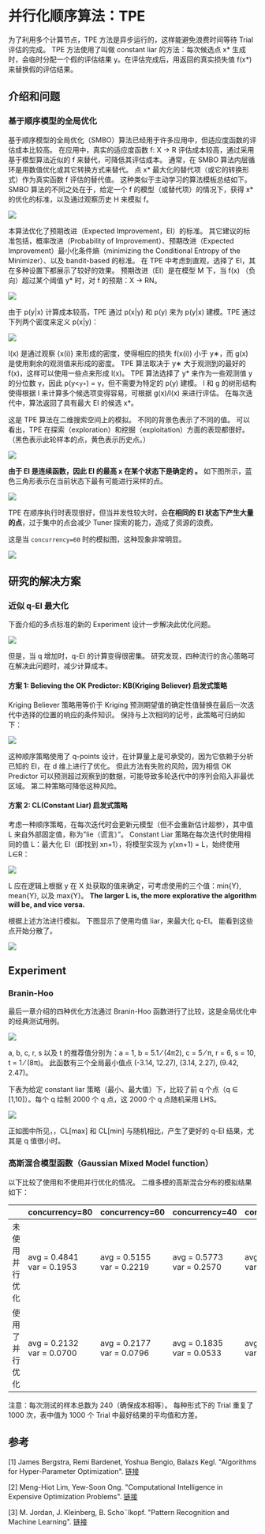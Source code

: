 # 并行化顺序算法：TPE

为了利用多个计算节点，TPE 方法是异步运行的，这样能避免浪费时间等待 Trial 评估的完成。 TPE 方法使用了叫做 constant liar 的方法：每次候选点 x* 生成时，会临时分配一个假的评估结果 y。在评估完成后，用返回的真实损失值 f(x*) 来替换假的评估结果。

## 介绍和问题

### 基于顺序模型的全局优化

基于顺序模型的全局优化（SMBO）算法已经用于许多应用中，但适应度函数的评估成本比较高。 在应用中，真实的适应度函数 f: X → R 评估成本较高，通过采用基于模型算法近似的 f 来替代，可降低其评估成本。 通常，在 SMBO 算法内层循环是用数值优化或其它转换方式来替代。 点 x* 最大化的替代项（或它的转换形式）作为真实函数 f 评估的替代值。 这种类似于主动学习的算法模板总结如下。 SMBO 算法的不同之处在于，给定一个 f 的模型（或替代项）的情况下，获得 x* 的优化的标准，以及通过观察历史 H 来模拟 f。

![](../../img/parallel_tpe_search4.PNG)

本算法优化了预期改进（Expected Improvement，EI）的标准。 其它建议的标准包括，概率改进（Probability of Improvement）、预期改进（Expected Improvement）最小化条件熵（minimizing the Conditional Entropy of the Minimizer）、以及 bandit-based 的标准。 在 TPE 中考虑到直观，选择了 EI，其在多种设置下都展示了较好的效果。 预期改进（EI）是在模型 M 下，当 f(x) （负向）超过某个阈值 y* 时，对 f 的预期：X → RN。

![](../../img/parallel_tpe_search_ei.PNG)

由于 p(y|x) 计算成本较高，TPE 通过 p(x|y) 和 p(y) 来为 p(y|x) 建模。TPE 通过下列两个密度来定义 p(x|y)：

![](../../img/parallel_tpe_search_tpe.PNG)

l(x) 是通过观察 {x(i)} 来形成的密度，使得相应的损失 f(x(i)) 小于 y∗，而 g(x) 是使用剩余的观测值来形成的密度。 TPE 算法取决于 y∗ 大于观测到的最好的 f(x)，这样可以使用一些点来形成 l(x)。 TPE 算法选择了 y* 来作为一些观测值 y 的分位数 γ，因此 p(y<`y∗`) = γ，但不需要为特定的 p(y) 建模。 l 和 g 的树形结构使得根据 l 来计算多个候选项变得容易，可根据 g(x)/l(x) 来进行评估。 在每次迭代中，算法返回了具有最大 EI 的候选 x*。

这是 TPE 算法在二维搜索空间上的模拟。 不同的背景色表示了不同的值。 可以看出，TPE 在探索（exploration）和挖掘（exploitation）方面的表现都很好。 （黑色表示此轮样本的点，黄色表示历史点。）

![](../../img/parallel_tpe_search1.gif)

**由于 EI 是连续函数，因此 EI 的最高 x 在某个状态下是确定的 。** 如下图所示，蓝色三角形表示在当前状态下最有可能进行采样的点。

![](../../img/parallel_tpe_search_ei2.PNG)

TPE 在顺序执行时表现很好，但当并发性较大时，会**在相同的 EI 状态下产生大量的点**，过于集中的点会减少 Tuner 探索的能力，造成了资源的浪费。

这是当 `concurrency=60` 时的模拟图，这种现象非常明显。

![](../../img/parallel_tpe_search2.gif)

## 研究的解决方案

### 近似 q-EI 最大化

下面介绍的多点标准的新的 Experiment 设计一步解决此优化问题。

![](../../img/parallel_tpe_search_qEI.PNG)

但是，当 q 增加时，q-EI 的计算变得很密集。 研究发现，四种流行的贪心策略可在解决此问题时，减少计算成本。

#### 方案 1: Believing the OK Predictor: KB(Kriging Believer) 启发式策略

Kriging Believer 策略用等价于 Kriging 预测期望值的确定性值替换在最后一次迭代中选择的位置的响应的条件知识。 保持与上次相同的记号，此策略可归纳如下：

![](../../img/parallel_tpe_search_kb.PNG)

这种顺序策略使用了 q-points 设计，在计算量上是可承受的，因为它依赖于分析已知的 EI，在 d 维上进行了优化。 但此方法有失败的风险，因为相信 OK Predictor 可以预测超过观察到的数据，可能导致多轮迭代中的序列会陷入非最优区域。 第二种策略可降低这种风险。

#### 方案 2: CL(Constant Liar) 启发式策略

考虑一种顺序策略，在每次迭代时会更新元模型（但不会重新估计超参），其中值 L 来自外部固定值，称为”lie（谎言）”。 Constant Liar 策略在每次迭代时使用相同的值 L：最大化 EI（即找到 xn+1），将模型实现为 y(xn+1) = L，始终使用 L∈R：

![](../../img/parallel_tpe_search_cl.PNG)

L 应在逻辑上根据 y 在 X 处获取的值来确定，可考虑使用的三个值：min{Y}, mean{Y}, 以及 max{Y}。 **The larger L is, the more explorative the algorithm will be, and vice versa.**

根据上述方法进行模拟。 下图显示了使用均值 liar，来最大化 q-EI。 能看到这些点开始分散了。

![](../../img/parallel_tpe_search3.gif)

## Experiment

### Branin-Hoo

最后一章介绍的四种优化方法通过 Branin-Hoo 函数进行了比较，这是全局优化中的经典测试用例。

![](../../img/parallel_tpe_search_branin.PNG)

a, b, c, r, s 以及 t 的推荐值分别为：a = 1, b = 5.1 ⁄ (4π2), c = 5 ⁄ π, r = 6, s = 10, t = 1 ⁄ (8π)。 此函数有三个全局最小值点 (-3.14, 12.27), (3.14, 2.27), (9.42, 2.47)。

下表为给定 constant liar 策略（最小、最大值）下，比较了前 q 个点（q ∈ [1,10]）。每个 q 绘制 2000 个 q 点，这 2000 个 q 点随机采用 LHS。

![](../../img/parallel_tpe_search_result.PNG)

正如图中所见，，CL[max] 和 CL[min] 与随机相比，产生了更好的 q-EI 结果，尤其是 q 值很小时。

### 高斯混合模型函数（Gaussian Mixed Model function）

以下比较了使用和不使用并行优化的情况。 二维多模的高斯混合分布的模拟结果如下：

|         | concurrency=80                         | concurrency=60                         | concurrency=40                         | concurrency=20                         | concurrency=10                         |
| ------- | -------------------------------------- | -------------------------------------- | -------------------------------------- | -------------------------------------- | -------------------------------------- |
| 未使用并行优化 | avg =  0.4841 <br> var =  0.1953 | avg =  0.5155 <br> var =  0.2219 | avg =  0.5773 <br> var =  0.2570 | avg =  0.4680 <br> var =  0.1994 | avg = 0.2774 <br> var = 0.1217   |
| 使用了并行优化 | avg =  0.2132 <br> var = 0.0700  | avg =  0.2177<br>var =  0.0796   | avg =  0.1835 <br> var =  0.0533 | avg =  0.1671 <br> var =  0.0413 | avg =  0.1918 <br> var =  0.0697 |

注意：每次测试的样本总数为 240（确保成本相等）。 每种形式下的 Trial 重复了 1000 次，表中值为 1000 个 Trial 中最好结果的平均值和方差。

## 参考

[1] James Bergstra, Remi Bardenet, Yoshua Bengio, Balazs Kegl. "Algorithms for Hyper-Parameter Optimization". [链接](https://papers.nips.cc/paper/4443-algorithms-for-hyper-parameter-optimization.pdf)

[2] Meng-Hiot Lim, Yew-Soon Ong. "Computational Intelligence in Expensive Optimization Problems". [链接](https://link.springer.com/content/pdf/10.1007%2F978-3-642-10701-6.pdf)

[3] M. Jordan, J. Kleinberg, B. Scho¨lkopf. "Pattern Recognition and Machine Learning". [链接](http://users.isr.ist.utl.pt/~wurmd/Livros/school/Bishop%20-%20Pattern%20Recognition%20And%20Machine%20Learning%20-%20Springer%20%202006.pdf)
